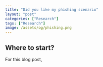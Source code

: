 ```yaml
---
title: "Did you like my phishing scenario"
layout: "post"
categories: ["Research"]
tags: ["Research"]
image: /assets/og/phishing.png
---
```




## Where to start?

For this blog post,

